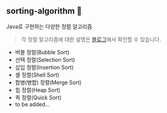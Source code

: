 ## sorting-algorithm 🌱
Java로 구현하는 다양한 정렬 알고리즘<br>
> 각 정렬 알고리즘에 대한 설명은 [블로그](https://velog.io/@pppp0722/%EC%A0%95%EB%A0%AC-%EC%95%8C%EA%B3%A0%EB%A6%AC%EC%A6%98-7%EA%B0%9C-%EC%A0%95%EB%A6%AC-Java)에서 확인할 수 있습니다.
- 버블 정렬(Bubble Sort)
- 선택 정렬(Selection Sort)
- 삽입 정렬(Insertion Sort)
- 셸 정렬(Shell Sort)
- 합병(병합) 정렬(Merge Sort)
- 힙 정렬(Heap Sort)
- 퀵 정렬(Quick Sort)
- to be added...
